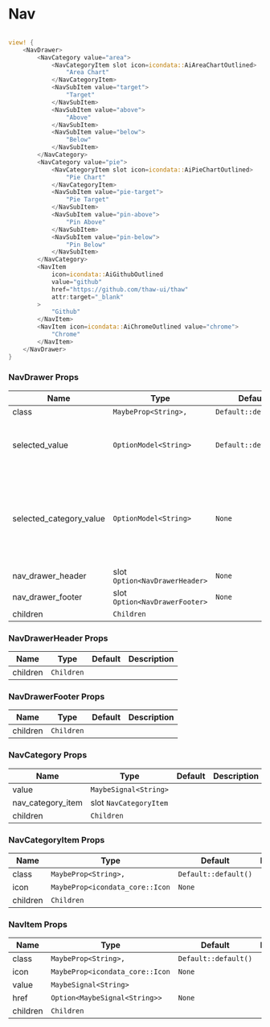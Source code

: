 # Nav

```rust demo

view! {
    <NavDrawer>
        <NavCategory value="area">
            <NavCategoryItem slot icon=icondata::AiAreaChartOutlined>
                "Area Chart"
            </NavCategoryItem>
            <NavSubItem value="target">
                "Target"
            </NavSubItem>
            <NavSubItem value="above">
                "Above"
            </NavSubItem>
            <NavSubItem value="below">
                "Below"
            </NavSubItem>
        </NavCategory>
        <NavCategory value="pie">
            <NavCategoryItem slot icon=icondata::AiPieChartOutlined>
                "Pie Chart"
            </NavCategoryItem>
            <NavSubItem value="pie-target">
                "Pie Target"
            </NavSubItem>
            <NavSubItem value="pin-above">
                "Pin Above"
            </NavSubItem>
            <NavSubItem value="pin-below">
                "Pin Below"
            </NavSubItem>
        </NavCategory>
        <NavItem
            icon=icondata::AiGithubOutlined
            value="github"
            href="https://github.com/thaw-ui/thaw"
            attr:target="_blank"
        >
            "Github"
        </NavItem>
        <NavItem icon=icondata::AiChromeOutlined value="chrome">
            "Chrome"
        </NavItem>
    </NavDrawer>
}
```

### NavDrawer Props

| Name | Type | Default | Description |
| --- | --- | --- | --- |
| class | `MaybeProp<String>,` | `Default::default()` |  |
| selected_value | `OptionModel<String>` | `Default::default()` | The value of the currently selected navItem. |
| selected_category_value | `OptionModel<String>` | `None` | Indicates a category that has a selected child Will show the category as selected if it is closed. |
| nav_drawer_header | slot `Option<NavDrawerHeader>` | `None` |  |
| nav_drawer_footer | slot `Option<NavDrawerFooter>` | `None` |  |
| children | `Children` |  |  |

### NavDrawerHeader Props

| Name     | Type       | Default | Description |
| -------- | ---------- | ------- | ----------- |
| children | `Children` |         |             |

### NavDrawerFooter Props

| Name     | Type       | Default | Description |
| -------- | ---------- | ------- | ----------- |
| children | `Children` |         |             |

### NavCategory Props

| Name              | Type                   | Default | Description |
| ----------------- | ---------------------- | ------- | ----------- |
| value             | `MaybeSignal<String>`  |         |             |
| nav_category_item | slot `NavCategoryItem` |         |             |
| children          | `Children`             |         |             |

### NavCategoryItem Props

| Name     | Type                            | Default              | Description |
| -------- | ------------------------------- | -------------------- | ----------- |
| class    | `MaybeProp<String>,`            | `Default::default()` |             |
| icon     | `MaybeProp<icondata_core::Icon` | `None`               |             |
| children | `Children`                      |                      |             |

### NavItem Props

| Name     | Type                            | Default              | Description |
| -------- | ------------------------------- | -------------------- | ----------- |
| class    | `MaybeProp<String>,`            | `Default::default()` |             |
| icon     | `MaybeProp<icondata_core::Icon` | `None`               |             |
| value    | `MaybeSignal<String>`           |                      |             |
| href     | `Option<MaybeSignal<String>>`   | `None`               |             |
| children | `Children`                      |                      |             |
